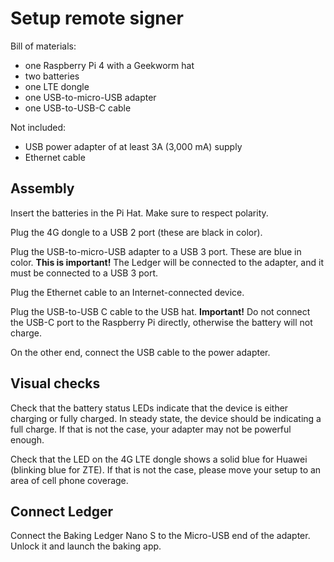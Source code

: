 # Setup remote signer

Bill of materials:

* one Raspberry Pi 4 with a Geekworm hat
* two batteries
* one LTE dongle
* one USB-to-micro-USB adapter
* one USB-to-USB-C cable

Not included:

* USB power adapter of at least 3A (3,000 mA) supply
* Ethernet cable

## Assembly

Insert the batteries in the Pi Hat. Make sure to respect polarity.

Plug the 4G dongle to a USB 2 port (these are black in color).

Plug the USB-to-micro-USB adapter to a USB 3 port. These are blue in color. **This is important!** The Ledger will be connected to the adapter, and it must be connected to a USB 3 port.

Plug the Ethernet cable to an Internet-connected device.

Plug the USB-to-USB C cable to the USB hat. **Important!** Do not connect the USB-C port to the Raspberry Pi directly, otherwise the battery will not charge.

On the other end, connect the USB cable to the power adapter.

## Visual checks

Check that the battery status LEDs indicate that the device is either charging or fully charged. In steady state, the device should be indicating a full charge. If that is not the case, your adapter may not be powerful enough.

Check that the LED on the 4G LTE dongle shows a solid blue for Huawei (blinking blue for ZTE). If that is not the case, please move your setup to an area of cell phone coverage.

## Connect Ledger

Connect the Baking Ledger Nano S to the Micro-USB end of the adapter. Unlock it and launch the baking app.
